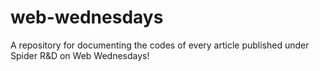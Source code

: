 # web-wednesdays
A repository for documenting the codes of every article published under Spider R&amp;D on Web Wednesdays!
